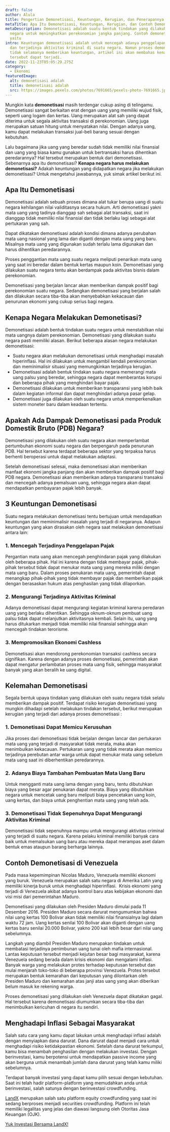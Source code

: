 ```yaml
---
draft: false
author: Alula
title: Pengertian Demonetisasi, Keuntungan, Kerugian, dan Penerapannya
metaTitle: Apa Itu Demonetisasi, Keuntungan, Kerugian, dan Contoh Demonetisasi
metaDescription: Demonetisasi adalah suatu bentuk tindakan yang dilakukan oleh
  negara untuk meningkatkan perekonomian jangka panjang. Contoh demonetisasi
  yaitu
intro: Keuntungan demonetisasi adalah untuk mencegah adanya penggelapan pajak
  dan terjadinya aktivitas kriminal di suatu negara. Namun proses demonetisasi
  tidak selamanya memberikan keuntungan, artikel ini akan membahas kenapa hal
  tersebut dapat terjadi.
date: 2022-11-23T05:05:29.275Z
category:
  - Ekonomi
featuredImage:
  alt: demonetisasi adalah
  title: demonetisasi adalah
  src: https://images.pexels.com/photos/7691665/pexels-photo-7691665.jpeg?auto=compress&cs=tinysrgb&w=1260&h=750&dpr=2
---
```

Mungkin kata **demonetisasi** masih terdengar cukup asing di telingamu. Demonetisasi sangat berkaitan erat dengan uang yang memiliki wujud fisik, seperti uang logam dan kertas. Uang merupakan alat sah yang dapat diterima untuk segala aktivitas transaksi di perekonomian. Uang juga merupakan satuan hitung untuk menyatakan nilai. Dengan adanya uang, kamu dapat melakukan transaksi jual-beli barang sesuai dengan kebutuhan. 

Lalu bagaimana jika uang yang beredar sudah tidak memiliki nilai finansial dan uang yang biasa kamu gunakan untuk bertransaksi harus dihentikan peredarannya? Hal tersebut merupakan bentuk dari demonetisasi. Sebenarnya apa itu demonetisasi? **Kenapa negara harus melakukan demonetisasi?** Adakah keuntungan yang didapatkan negara jika melakukan demonetisasi? Untuk mengetahui jawabannya, yuk simak artikel berikut ini.

## Apa Itu Demonetisasi

Demonetisasi adalah sebuah proses dimana alat tukar berupa uang di suatu negara kehilangan nilai validitasnya secara hukum. Arti demonetisasi yakni mata uang yang tadinya dianggap sah sebagai alat transaksi, saat ini dianggap tidak memiliki nilai finansial dan tidak berlaku lagi sebagai alat pertukaran yang sah. 

Dapat dikatakan demonetisasi adalah kondisi dimana adanya perubahan mata uang nasional yang lama dan diganti dengan mata uang yang baru. Misalnya mata uang yang digunakan sudah terlalu lama digunakan dan harus dihentikan peredarannya.

Proses penggantian mata uang suatu negara meliputi penarikan mata uang yang saat ini beredar dalam bentuk kertas maupun koin. Demonetisasi yang dilakukan suatu negara tentu akan berdampak pada aktivitas bisnis dalam perekonomian. 

Demonetisasi yang berjalan lancar akan memberikan dampak positif bagi perekonomian suatu negara. Sedangkan demonetisasi yang berjalan salah dan dilakukan secara tiba-tiba akan menyebabkan kekacauan dan penurunan ekonomi yang cukup serius bagi negara.

## Kenapa Negara Melakukan Demonetisasi?

Demonetisasi adalah bentuk tindakan suatu negara untuk menstabilkan nilai mata uangnya dalam perekonomian. Demonetisasi yang dilakukan suatu negara pasti memiliki alasan. Berikut beberapa alasan negara melakukan demonetisasi:

* Suatu negara akan melakukan demonetisasi untuk menghadapi masalah hiperinflasi. Hal ini dilakukan untuk mengambil kendali perekonomian dan meminimalisir situasi yang memungkinkan terjadinya kerugian.
* Demonetisasi adalah bentuk tindakan suatu negara memerangi mata uang palsu yang beredar, sehingga negara dapat memberantas korupsi dan beberapa pihak yang menghindari bayar pajak.
* Demonetisasi dilakukan untuk memberikan transparansi yang lebih baik dalam kegiatan informal dan dapat menghindari adanya pasar gelap.
* Demonetisasi juga dilakukan oleh suatu negara untuk memperkenalkan sistem moneter baru dalam keadaan tertentu.

## Apakah Ada Dampak Demonetisasi pada Produk Domestik Bruto (PDB) Negara?

Demonetisasi yang dilakukan oleh suatu negara akan memperlambat pertumbuhan ekonomi suatu negara dan berpengaruh pada penurunan PDB. Hal tersebut karena terdapat beberapa sektor yang terpaksa harus berhenti beroperasi untuk dapat melakukan adaptasi. 

Setelah demonetisasi selesai, maka demonetisasi akan memberikan manfaat ekonomi jangka panjang dan akan memberikan dampak positif bagi PDB negara. Demonetisasi akan memberikan adanya transparansi transaksi dan mencegah adanya pemalsuan uang, sehingga negara akan dapat mendapatkan pembayaran pajak lebih banyak.

## 3 Keuntungan Demonetisasi 

Suatu negara melakukan demonetisasi tentu bertujuan untuk mendapatkan keuntungan dan meminimalisir masalah yang terjadi di negaranya. Adapun keuntungan yang akan dirasakan oleh negara saat melakukan demonetisasi antara lain:

### 1. Mencegah Terjadinya Penggelapan Pajak

Pergantian mata uang akan mencegah penghindaran pajak yang dilakukan oleh beberapa pihak. Hal ini karena dengan tidak membayar pajak, pihak-pihak tersebut tidak dapat menukar mata uang yang mereka miliki dengan mata uang baru. Dalam proses penukaran mata uang, pemerintah dapat menangkap pihak-pihak yang tidak membayar pajak dan memberikan pajak dengan berasaskan hukum atas penghasilan yang tidak dilaporkan.

### 2. Mengurangi Terjadinya Aktivitas Kriminal

Adanya demonetisasi dapat mengurangi kegiatan kriminal karena peredaran uang yang berlaku dihentikan. Sehingga oknum-oknum pembuat uang palsu tidak dapat melanjutkan aktivitasnya kembali. Selain itu, uang yang harus ditukarkan menjadi tidak memiliki nilai finansial sehingga akan mencegah tindakan terorisme.

### 3. Mempromosikan Ekonomi Cashless

Demonetisasi akan mendorong perekonomian transaksi cashless secara signifikan. Karena dengan adanya proses demonetisasi, pemerintah akan dapat mengatur perlambatan proses mata uang fisik, sehingga masyarakat banyak yang akan beralih ke uang digital.

## Kelemahan Demonetisasi

Segala bentuk upaya tindakan yang dilakukan oleh suatu negara tidak selalu memberikan dampak positif. Terdapat risiko kerugian demonetisasi yang mungkin dihadapi setelah melakukan tindakan tersebut, berikut merupakan kerugian yang terjadi dari adanya proses demonetisasi :

### 1. Demonetisasi Dapat Memicu Kerusuhan

Jika proses dari demonetisasi tidak berjalan dengan lancar dan pertukaran mata uang yang terjadi di masyarakat tidak merata, maka akan menimbulkan kekacauan. Pertukaran uang yang tidak merata akan memicu terjadinya perebutan antar warga untuk dapat menukar mata uang sebelum mata uang saat ini diberhentikan peredarannya.

### 2. Adanya Biaya Tambahan Pembuatan Mata Uang Baru

Untuk mengganti mata uang lama dengan yang baru, tentu dibutuhkan biaya yang besar agar penukaran dapat merata. Biaya yang dibutuhkan negara untuk mencetak uang baru meliputi biaya pencetakan uang koin, uang kertas, dan biaya untuk penghentian mata uang yang telah ada.

### 3. Demonetisasi Tidak Sepenuhnya Dapat Mengurangi Aktivitas Kriminal

Demonetisasi tidak sepenuhnya mampu untuk mengurangi aktivitas criminal yang terjadi di suatu negara. Karena pelaku kriminal memiliki banyak cara baik untuk memalsukan uang baru atau mereka dapat merampas aset dalam bentuk emas ataupun barang berharga lainnya.

## Contoh Demonetisasi di Venezuela

Pada masa kepemimpinan Nicolas Maduro, Venezuela memiliki ekonomi yang buruk. Venezuela merupakan salah satu negara di Amerika Latin yang memiliki kinerja buruk untuk menghadapi hiperinflasi.  Krisis ekonomi yang terjadi di Venezuela akibat adanya kontrol baru atas kebijakan ekonomi dan visi misi dari pemerintahan Maduro.

Demonetisasi yang dilakukan oleh Presiden Maduro dimulai pada 11 Desember 2016. Presiden Maduro secara darurat mengumumkan bahwa nilai uang kertas 100 Bolivar akan tidak memiliki nilai finansialnya lagi dalam waktu 72 jam. Uang kertas senilai 100 Bolivar akan diganti dengan uang kertas baru senilai 20.000 Bolivar, yakno 200 kali lebih besar dari nilai uang sebelumnya.

Langkah yang diambil Presiden Maduro merupakan tindakan untuk membatasi terjadinya penimbunan uang tunai oleh mafia internasional. Lantas keputusan tersebut menjadi kejutan besar bagi masyarakat, karena Venezuela sedang berada dalam krisis ekonomi dan mengalami inflasi. Banyak warga yang melakukan protes terhadap keputusan tersebut dan mulai menjarah toko-toko di beberapa provinsi Venezuela. Protes tersebut merupakan bentuk kemarahan dari keputusan yang dilontarkan oleh Presiden Maduro dan kemarahan atas janji atas uang yang akan diberikan belum masuk ke rekening warga. 

Proses demonetisasi yang dilakukan oleh Venezuela dapat dikatakan gagal. Hal tersebut karena demonetisasi diumumkan secara tiba-tiba dan menimbulkan kericuhan di negara itu sendiri.

## Menghadapi Inflasi Sebagai Masyarakat

Salah satu cara yang kamu dapat lakukan untuk menghadapi inflasi adalah dengan menyiapkan dana darurat. Dana darurat dapat menjadi cara untuk menghadapi risiko ketidakpastian ekonomi. Setelah dana darurat terkumpul, kamu bisa menambah penghasilan dengan melakukan investasi. Dengan berinvestasi, kamu berpotensi untuk mendapatkan passive income yang akan berguna untuk menambah jumlah dana darurat yang telah kamu miliki sebelumnya.

Terdapat banyak investasi yang dapat kamu pilih sesuai dengan kebutuhan. Saat ini telah hadir platform-platform yang memudahkan anda untuk berinvestasi, salah satunya dengan berinvestasi crowdfunding.

[LandX](https://app.landx.id/?utm_source=Organic+Page&utm_medium=Content+Blog&utm_campaign=BlogLandX&utm_id=Blog) merupakan salah satu platform equity crowdfunding yang saat ini sedang berproses menjadi securities crowdfunding. Platform ini telah memiliki legalitas yang jelas dan diawasi langsung oleh Otoritas Jasa Keuangan (OJK).

[Yuk Investasi Bersama LandX!](https://app.landx.id/?utm_source=Organic+Page&utm_medium=Content+Blog&utm_campaign=BlogLandX&utm_id=Blog)